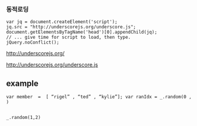 ### 동적로딩
```
var jq = document.createElement('script');
jq.src = "http://underscorejs.org/underscore.js";
document.getElementsByTagName('head')[0].appendChild(jq);
// ... give time for script to load, then type.
jQuery.noConflict();
```

http://underscorejs.org/

http://underscorejs.org/underscore.js


## example


```
var member  =  [ “rigel” , “ted” , “kylie”]; var ranIdx = _.random(0 , )


_.random(1,2)





```
